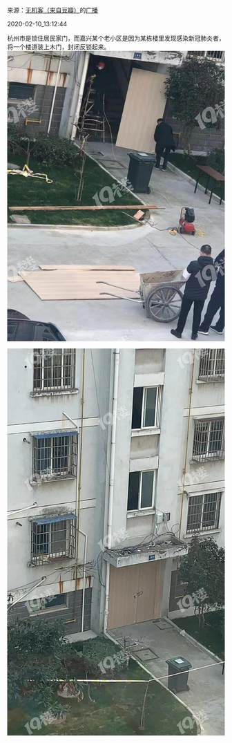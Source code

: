 来源：[无机客（来自豆瓣）](https://www.douban.com/people/tensor/)的[广播](https://www.douban.com/people/tensor/status/2801893036/)


2020-02-10_13:12:44


杭州市是锁住居民家门，而嘉兴某个老小区是因为某栋楼里发现感染新冠肺炎者，将一个楼道装上木门，封闭反锁起来。
![](./pic/2020-02-10_13:12:44-无机客的广播1.jpg)  

![](./pic/2020-02-10_13:12:44-无机客的广播2.jpg)  

